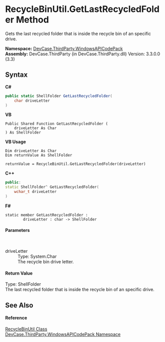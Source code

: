 # RecycleBinUtil.GetLastRecycledFolder Method 
 

Gets the last recycled folder that is inside the recycle bin of an specific drive.

**Namespace:**&nbsp;<a href="N_DevCase_ThirdParty_WindowsAPICodePack">DevCase.ThirdParty.WindowsAPICodePack</a><br />**Assembly:**&nbsp;DevCase.ThirdParty (in DevCase.ThirdParty.dll) Version: 3.3.0.0 (3.3)

## Syntax

**C#**<br />
``` C#
public static ShellFolder GetLastRecycledFolder(
	char driveLetter
)
```

**VB**<br />
``` VB
Public Shared Function GetLastRecycledFolder ( 
	driveLetter As Char
) As ShellFolder
```

**VB Usage**<br />
``` VB Usage
Dim driveLetter As Char
Dim returnValue As ShellFolder

returnValue = RecycleBinUtil.GetLastRecycledFolder(driveLetter)
```

**C++**<br />
``` C++
public:
static ShellFolder^ GetLastRecycledFolder(
	wchar_t driveLetter
)
```

**F#**<br />
``` F#
static member GetLastRecycledFolder : 
        driveLetter : char -> ShellFolder 

```


#### Parameters
&nbsp;<dl><dt>driveLetter</dt><dd>Type: System.Char<br />The recycle bin drive letter.</dd></dl>

#### Return Value
Type: ShellFolder<br />The last recycled folder that is inside the recycle bin of an specific drive.

## See Also


#### Reference
<a href="T_DevCase_ThirdParty_WindowsAPICodePack_RecycleBinUtil">RecycleBinUtil Class</a><br /><a href="N_DevCase_ThirdParty_WindowsAPICodePack">DevCase.ThirdParty.WindowsAPICodePack Namespace</a><br />